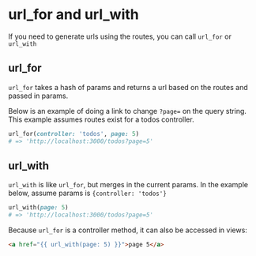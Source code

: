 # url_for and url_with

If you need to generate urls using the routes, you can call ```url_for``` or ```url_with```

## url_for

```url_for``` takes a hash of params and returns a url based on the routes and passed in params.

Below is an example of doing a link to change ```?page=``` on the query string.  This example assumes routes exist for a todos controller.

```ruby
url_for(controller: 'todos', page: 5)
# => 'http://localhost:3000/todos?page=5'
```

## url_with

```url_with``` is like ```url_for```, but merges in the current params.  In the example below, assume params is ```{controller: 'todos'}```

```ruby
url_with(page: 5)
# => 'http://localhost:3000/todos?page=5'
```

Because ```url_for``` is a controller method, it can also be accessed in views:

```html
<a href="{{ url_with(page: 5) }}">page 5</a>
```
